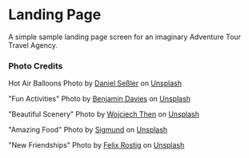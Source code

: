 # Landing Page

A simple sample landing page screen for an imaginary Adventure Tour Travel Agency.

### Photo Credits

Hot Air Balloons
Photo by <a href="https://unsplash.com/@danielsessler?utm_source=unsplash&utm_medium=referral&utm_content=creditCopyText">Daniel Seßler</a> on <a href="https://unsplash.com/photos/a-bunch-of-hot-air-balloons-flying-in-the-sky-VfnOKRtY_5k?utm_source=unsplash&utm_medium=referral&utm_content=creditCopyText">Unsplash</a>


"Fun Activities"
Photo by <a href="https://unsplash.com/@bendavisual?utm_source=unsplash&utm_medium=referral&utm_content=creditCopyText">Benjamin Davies</a> on <a href="https://unsplash.com/photos/mqN-EV9rNlY?utm_source=unsplash&utm_medium=referral&utm_content=creditCopyText">Unsplash</a>


"Beautiful Scenery"
Photo by <a href="https://unsplash.com/@wthen?utm_source=unsplash&utm_medium=referral&utm_content=creditCopyText">Wojciech Then</a> on <a href="https://unsplash.com/photos/DijA5f0voGQ?utm_source=unsplash&utm_medium=referral&utm_content=creditCopyText">Unsplash</a>
  

"Amazing Food"
Photo by <a href="https://unsplash.com/@sigmund?utm_source=unsplash&utm_medium=referral&utm_content=creditCopyText">Sigmund</a> on <a href="https://unsplash.com/photos/lWQUQQ7O9R0?utm_source=unsplash&utm_medium=referral&utm_content=creditCopyText">Unsplash</a>


"New Friendships"
Photo by <a href="https://unsplash.com/@felixrstg?utm_source=unsplash&utm_medium=referral&utm_content=creditCopyText">Felix Rostig</a> on <a href="https://unsplash.com/photos/UmV2wr-Vbq8?utm_source=unsplash&utm_medium=referral&utm_content=creditCopyText">Unsplash</a>
  